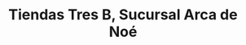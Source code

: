 ---
title: "Tiendas Tres B, Sucursal Arca de Noé"
url: /chimalhuacan/tiendas-tres-b-sucursal-arca-de-noe/
shop: Lebensmittel
---